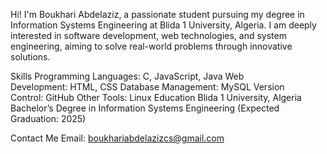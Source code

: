 Hi! I'm Boukhari Abdelaziz, 
a passionate student pursuing my degree in Information Systems Engineering at Blida 1 University, Algeria.
I am deeply interested in software development, web technologies, and system engineering,
aiming to solve real-world problems through innovative solutions.

Skills
Programming Languages: C, JavaScript, Java
Web Development: HTML, CSS
Database Management: MySQL
Version Control: GitHub
Other Tools: Linux
Education
Blida 1 University, Algeria
Bachelor’s Degree in Information Systems Engineering
(Expected Graduation: 2025)

Contact Me
Email: boukhariabdelazizcs@gmail.com
